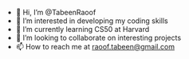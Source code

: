 - 👋 Hi, I’m @TabeenRaoof
- 👀 I’m interested in developing my coding skills
- 🌱 I’m currently learning CS50 at Harvard
- 💞️ I’m looking to collaborate on interesting projects
- 📫 How to reach me at raoof.tabeen@gmail.com

<!---
TabeenRaoof/TabeenRaoof is a ✨ special ✨ repository because its `README.md` (this file) appears on your GitHub profile.
You can click the Preview link to take a look at your changes.
--->
